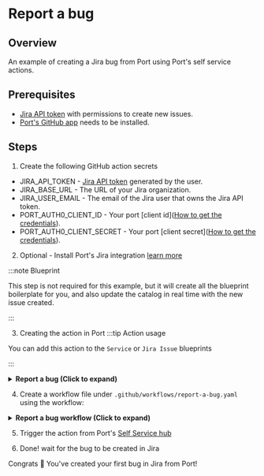 # Report a bug

## Overview
An example of creating a Jira bug from Port using Port's self service actions.

## Prerequisites
* [Jira API token](https://support.atlassian.com/atlassian-account/docs/manage-api-tokens-for-your-atlassian-account/) with permissions to create new issues.
* [Port's GitHub app](https://github.com/apps/getport-io) needs to be installed.

## Steps

1. Create the following GitHub action secrets
* JIRA_API_TOKEN - [Jira API token](https://support.atlassian.com/atlassian-account/docs/manage-api-tokens-for-your-atlassian-account) generated by the user.
* JIRA_BASE_URL - The URL of your Jira organization.
* JIRA_USER_EMAIL - The email of the Jira user that owns the Jira API token.
* PORT_AUTH0_CLIENT_ID - Your port [client id]([How to get the credentials](https://docs.getport.io/build-your-software-catalog/sync-data-to-catalog/api/#find-your-port-credentials)).
* PORT_AUTH0_CLIENT_SECRET - Your port [client secret]([How to get the credentials](https://docs.getport.io/build-your-software-catalog/sync-data-to-catalog/api/#find-your-port-credentials)).

2. Optional - Install Port's Jira integration [learn more](https://docs.getport.io/build-your-software-catalog/sync-data-to-catalog/project-management/jira#installation)

:::note Blueprint

This step is not required for this example, but it will create all the blueprint boilerplate for you, and also update the catalog in real time with the new issue created.

:::

3. Creating the action in Port
:::tip Action usage

You can add this action to the `Service` or `Jira Issue` blueprints

:::

<details>
<summary><b>Report a bug (Click to expand)</b></summary>

```json showLineNumbers
[
  {
    "identifier": "report_a_bug",
    "title": "Report a bug",
    "icon": "Jira",
    "userInputs": {
      "properties": {
        "description": {
          "icon": "DefaultProperty",
          "title": "Description",
          "type": "string"
        },
        "short_title": {
          "icon": "DefaultProperty",
          "title": "Short title",
          "type": "string"
        }
      },
      "required": [
        "short_title",
        "description"
      ],
      "order": [
        "short_title",
        "description"
      ]
    },
    "invocationMethod": {
      "type": "GITHUB",
      "omitPayload": false,
      "omitUserInputs": false,
      "reportWorkflowStatus": true,
      "repo": "<Enter GitHub repository>",
      "org": "<Enter GitHub organization>",
      "workflow": "jira.yml"
    },
    "trigger": "CREATE",
    "description": "Report a bug in Port to our product team.",
    "requiredApproval": false
  }
]
```

</details>

4. Create a workflow file under `.github/workflows/report-a-bug.yaml` using the workflow:

<details>
<summary><b>Report a bug workflow (Click to expand)</b></summary>

```yaml showLineNumbers
## This Workflow creates a basic jira bug and updates in Port
## Remove comments and edit for more fields as part of the jira bug

name: Report a bug in jira

on:
  workflow_dispatch:
    inputs:
      description:
        required: true
        type: string
      short_title:
        required: true
        type: string
      port_payload:
        required: true
        type: string

jobs:
  create_jira_issue:
    runs-on: ubuntu-latest
    steps:
    - name: Login
      uses: atlassian/gajira-login@v3
      env:
        JIRA_BASE_URL: ${{ secrets.JIRA_BASE_URL }}
        JIRA_USER_EMAIL: ${{ secrets.JIRA_USER_EMAIL }}
        JIRA_API_TOKEN: ${{ secrets.JIRA_API_TOKEN }}

    - name: Inform starting of jira issue creation
      uses: port-labs/port-github-action@v1
      with:
        clientId: ${{ secrets.PORT_AUTH0_CLIENT_ID }}
        clientSecret: ${{ secrets.PORT_AUTH0_CLIENT_SECRET }}
        operation: PATCH_RUN
        runId: ${{ fromJson(inputs.port_payload).context.runId }}
        logMessage: |
            Creating a new Jira issue.. ⛴️

    - name: Create Jira issue
      id: create
      uses: atlassian/gajira-create@v3
      with:
        project: ENTER_JIRA_PROJECT_NAME
        issuetype: Bug
        summary:  Bug | ${{github.event.inputs.short_title}}
        description: |
          ${{github.event.inputs.description}}

    - name: Inform creation of Jira issue
      uses: port-labs/port-github-action@v1
      with:
        clientId: ${{ secrets.PORT_AUTH0_CLIENT_ID }}
        clientSecret: ${{ secrets.PORT_AUTH0_CLIENT_SECRET }}
        operation: PATCH_RUN
        link: https://getport.atlassian.net/browse/${{ steps.create.outputs.issue }}
        runId: ${{ fromJson(inputs.port_payload).context.runId }}
        logMessage: |
           Jira issue created! ✅
           The issue id is: ${{ steps.create.outputs.issue }}
```

</details>

5. Trigger the action from Port's [Self Service hub](https://app.getport.io/self-serve)

6. Done! wait for the bug to be created in Jira

Congrats 🎉 You've created your first bug in Jira from Port!
